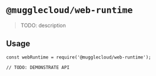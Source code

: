 # `@mugglecloud/web-runtime`

> TODO: description

## Usage

```
const webRuntime = require('@mugglecloud/web-runtime');

// TODO: DEMONSTRATE API
```

